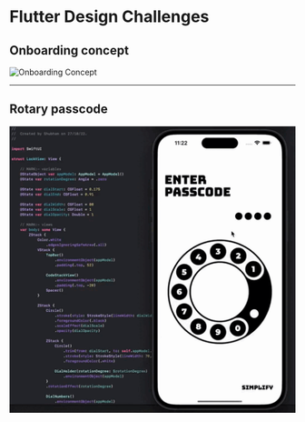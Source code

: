 # Flutter Design Challenges

## Onboarding concept

<img src="assets/onboarding-concept.gif" alt="Onboarding Concept" width="600">

---

## Rotary passcode

<img src="assets/rotary-passcode.gif" alt="Rotary passcode" width="600">
